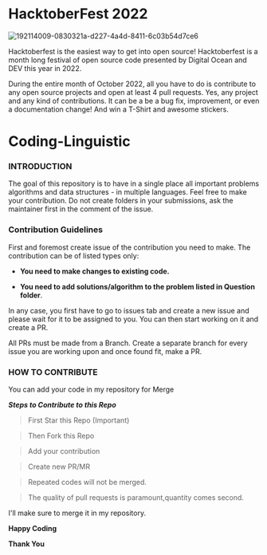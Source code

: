 
# HacktoberFest 2022

![192114009-0830321a-d227-4a4d-8411-6c03b54d7ce6](https://user-images.githubusercontent.com/85143283/193421745-be806853-f40c-44f3-9bed-fb083615635b.png)

Hacktoberfest is the easiest way to get into open source! Hacktoberfest is a month long festival of open source code presented by Digital Ocean and DEV this year in 2022.

<!-- ---------------------------------------------------------------------- -->

During the entire month of October 2022, all you have to do is contribute to any open source projects and open at least 4 pull requests. Yes, any project and any kind of contributions. It can be a be a bug fix, improvement, or even a documentation change! And win a T-Shirt and awesome stickers.

# Coding-Linguistic

### INTRODUCTION
The goal of this repository is to have in a single place all important problems algorithms and data structures - in multiple languages. Feel free to make your contribution. Do not create folders in your submissions, ask the maintainer first in the comment of the issue.

### Contribution Guidelines

First and foremost create issue of the contribution you need to make. The contribution can be of listed types only:

- **You need to make changes to existing code.**

- **You need to add solutions/algorithm to the problem listed in **Question** folder**.

In any case, you first have to go to issues tab and create a new issue and please wait for it to be assigned to you. You can then start working on it and create a PR.

All PRs must be made from a Branch. Create a separate branch for every issue you are working upon and once found fit, make a PR.

### HOW TO CONTRIBUTE

You can add your code in my repository for Merge

***Steps to Contribute to this Repo***

> First Star this Repo (Important)

> Then Fork this Repo

> Add your contribution

> Create new PR/MR

> Repeated codes will not be merged.

> The quality of pull requests is paramount,quantity comes second.

I'll make sure to merge it in my repository.


**Happy Coding**

**Thank You**



